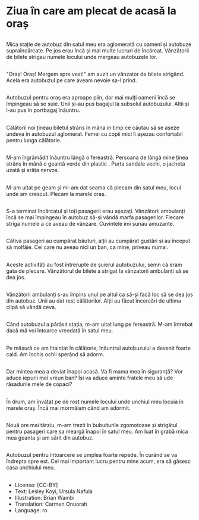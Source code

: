 # Ziua în care am plecat de acasă la oraș

##
Mica stație de autobuz din satul meu era aglomerată cu oameni și autobuze supraîncărcate. Pe jos erau încă și mai multe lucruri de încărcat. Vânzătorii de bilete strigau numele locului unde mergeau autobuzele lor.

##
"Oraș! Oraș! Mergem spre vest!" am auzit un vânzator de bilete strigând. Acela era autobuzul pe care aveam nevoie sa-l prind.

##
Autobuzul pentru oraș era aproape plin, dar mai mulți oameni încă se împingeau să se suie. Unii și-au pus bagajul la subsolul autobuzului. Altii și l-au pus în portbagaj înăuntru.

##
Călătorii noi țineau biletul strâns în mâna in timp ce căutau să se așeze undeva în autobuzul aglomerat. Femei cu copii mici îi așezau confortabil pentru lunga călătorie.

##
M-am îngrămădit înăuntru lângă o fereastră. Persoana de lângă mine ținea strâns în mână o geantă verde din plastic . Purta sandale vechi, o jacheta uzată și arăta nervos.

##
M-am uitat pe geam și mi-am dat seama că plecam din satul meu, locul unde am crescut. Plecam la marele oraș.

##
S-a terminat încărcatul și toți pasagerii erau așezați. Vânzătorii ambulanți încă se mai împingeau în autobuz să-și vândă marfa pasagerilor. Fiecare striga numele a ce aveau de vânzare. Cuvintele imi sunau amuzante.

##
Câtiva pasageri au cumpărat băuturi, alții au cumpărat gustări și au început să molfăie. Cei care nu aveau nici un ban, ca mine, priveau numai.

##
Aceste activități au fost întrerupte de șuierul autobuzului, semn că eram gata de plecare. Vânzătorul de bilete a strigat la vânzatorii ambulanți să se dea jos.

##
Vânzătorii ambulanți s-au împins unul pe altul ca să-și facă loc să se dea jos din autobuz. Unii au dat rest călătorilor. Alții au făcut încercări de ultima clipă să vândă ceva.

##
Când autobuzul a părăsit stația, m-am uitat lung pe fereastră. M-am întrebat dacă mă voi întoarce vreodată în satul meu.

##
Pe măsură ce am înaintat în călătorie, înăuntrul autobuzului a devenit foarte cald. Am închis ochii sperând să adorm.

##
Dar mintea mea a deviat înapoi acasă. Va fi mama mea în siguranță? Vor aduce iepurii mei vreun ban? Își va aduce aminte fratele meu să ude răsadurile mele de copaci?

##
În drum, am învățat pe de rost numele locului unde unchiul meu locuia în marele oraș. Încă mai mormăiam când am adormit.

##
Nouă ore mai târziu, m-am trezit în bubuiturile zgomotoase și strigătul pentru pasageri care sa meargă înapoi în satul meu. Am luat în grabă mica mea geanta și am sărit din autobuz.

##
Autobuzul pentru întoarcere se umplea foarte repede. În curând se va îndrepta spre est. Cel mai important lucru pentru mine acum, era să găsesc casa unchiului meu.

##
* License: [CC-BY]
* Text: Lesley Koyi, Ursula Nafula
* Illustration: Brian Wambi
* Translation: Carmen Onuorah
* Language: ro
